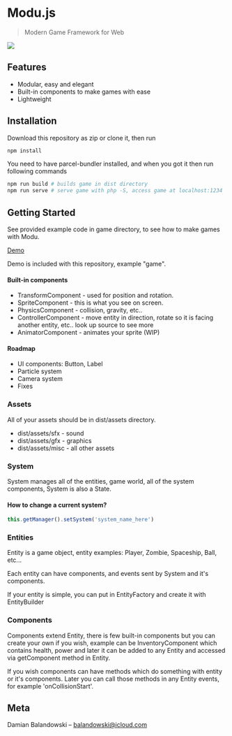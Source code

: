 # Modu.js
> Modern Game Framework for Web

![](modu_logo.png)

## Features

* Modular, easy and elegant
* Built-in components to make games with ease
* Lightweight

## Installation

Download this repository as zip or clone it, then run 

```sh
npm install
```

You need to have parcel-bundler installed, and when you got it then run following commands 
```sh
npm run build # builds game in dist directory
npm run serve # serve game with php -S, access game at localhost:1234
```

## Getting Started

See provided example code in game directory, to see how to make games with Modu.

[Demo](http://portfolio.damianbalandowski.com/modujs/)

Demo is included with this repository, example "game".

#### Built-in components

* TransformComponent - used for position and rotation.
* SpriteComponent - this is what you see on screen.
* PhysicsComponent - collision, gravity, etc..
* ControllerComponent - move entity in direction, rotate so it is facing another entity, etc.. look up source to see more
* AnimatorComponent - animates your sprite (WIP)

#### Roadmap

* UI components: Button, Label
* Particle system
* Camera system
* Fixes 

### Assets

All of your assets should be in dist/assets directory.

* dist/assets/sfx - sound
* dist/assets/gfx - graphics
* dist/assets/misc - all other assets

### System

System manages all of the entities, game world, all of the system components, System is also a State.

#### How to change a current system?

```javascript
this.getManager().setSystem('system_name_here')
```

### Entities

Entity is a game object, entity examples: Player, Zombie, Spaceship, Ball, etc...

Each entity can have components, and events sent by System and it's components.

If your entity is simple, you can put in EntityFactory and create it with EntityBuilder

### Components

Components extend Entity, there is few built-in components but you can create your own if you wish, example can be InventoryComponent which contains health, power and later it can be added to any Entity and accessed via getComponent method in Entity.

If you wish components can have methods which do something with entity or it's components. Later you can call those methods in any Entity events, for example 'onCollisionStart'.

## Meta

Damian Balandowski – balandowski@icloud.com